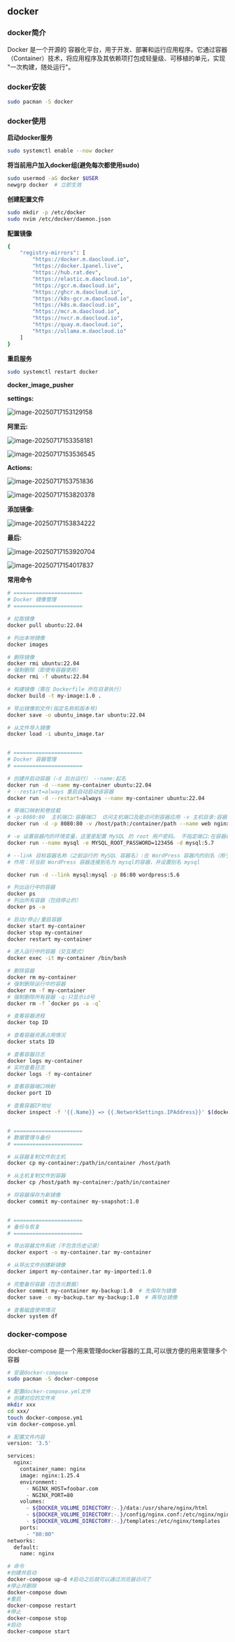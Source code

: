 ## docker



### docker简介

Docker 是一个开源的 ​​容器化平台​​，用于开发、部署和运行应用程序。它通过 ​​容器（Container）​​ 技术，将应用程序及其依赖项打包成轻量级、可移植的单元，实现 ​​"一次构建，随处运行"​​。

### docker安装

```bash
sudo pacman -S docker
```

### docker使用

**启动docker服务**

```bash
sudo systemctl enable --now docker
```

**将当前用户加入docker组(避免每次都使用sudo)**

```bash
sudo usermod -aG docker $USER
newgrp docker  # 立即生效
```

**创建配置文件**

```bash
sudo mkdir -p /etc/docker
sudo nvim /etc/docker/daemon.json
```

**配置镜像**

```bash
{
    "registry-mirrors": [
        "https://docker.m.daocloud.io",
        "https://docker.1panel.live",
        "https://hub.rat.dev",
        "https://elastic.m.daocloud.io",
        "https://gcr.m.daocloud.io",
        "https://ghcr.m.daocloud.io",
        "https://k8s-gcr.m.daocloud.io",
        "https://k8s.m.daocloud.io",
        "https://mcr.m.daocloud.io",
        "https://nvcr.m.daocloud.io",
        "https://quay.m.daocloud.io",
        "https://ollama.m.daocloud.io"
    ]
}
```

**重启服务**

```bash
sudo systemctl restart docker
```

**docker_image_pusher**

**settings:**

![image-20250717153129158](.\assets\image-20250717153129158.png)



**阿里云:**

![image-20250717153358181](.\assets\image-20250717153358181.png)



![image-20250717153536545](.\assets\image-20250717153536545.png)

**Actions:**

![image-20250717153751836](.\assets\image-20250717153751836.png)



![image-20250717153820378](.\assets\image-20250717153820378.png)

**添加镜像:**

![image-20250717153834222](.\assets\image-20250717153834222.png)

**最后:**

![image-20250717153920704](.\assets\image-20250717153920704.png)

![image-20250717154017837](.\assets\image-20250717154017837.png)

**常用命令**

```bash
# ======================
# Docker 镜像管理
# ======================

# 拉取镜像
docker pull ubuntu:22.04

# 列出本地镜像
docker images

# 删除镜像
docker rmi ubuntu:22.04
# 强制删除（即使有容器使用）
docker rmi -f ubuntu:22.04

# 构建镜像（需在 Dockerfile 所在目录执行）
docker build -t my-image:1.0 .

# 导出镜像到文件(指定名称和版本号)
docker save -o ubuntu_image.tar ubuntu:22.04

# 从文件导入镜像
docker load -i ubuntu_image.tar


# ======================
# Docker 容器管理
# ======================

# 创建并启动容器（-d 后台运行） --name:起名
docker run -d --name my-container ubuntu:22.04
# --restart=always 重启自动启动该容器
docker run -d --restart=always --name my-container ubuntu:22.04

# 带端口映射和卷挂载
# -p:8080:80  主机端口:容器端口  访问主机端口及能访问到容器应用 -v 主机目录:容器目录 将主机的目录挂载到容器内
docker run -d -p 8080:80 -v /host/path:/container/path --name web nginx:latest

# -e 设置容器内的环境变量，这里是配置 MySQL 的 root 用户密码。 不指定端口:在容器群内使用,外部主机无法访问
docker run --name mysql -e MYSQL_ROOT_PASSWORD=123456 -d mysql:5.7

# --link 目标容器名称（之前运行的 MySQL 容器名）:在 WordPress 容器内的别名（用于配置文件中）
# 作用：将当前 WordPress 容器连接到名为 mysql的容器，并设置别名 mysql

docker run -d --link mysql:mysql -p 86:80 wordpress:5.6

# 列出运行中的容器
docker ps
# 列出所有容器（包括停止的）
docker ps -a

# 启动/停止/重启容器
docker start my-container
docker stop my-container
docker restart my-container

# 进入运行中的容器（交互模式）
docker exec -it my-container /bin/bash

# 删除容器
docker rm my-container
# 强制删除运行中的容器
docker rm -f my-container
# 强制删除所有容器 -q:只显示id号
docker rm -f `docker ps -a -q`

# 查看容器进程
docker top ID

# 查看容器资源占用情况
docker stats ID

# 查看容器日志
docker logs my-container
# 实时查看日志
docker logs -f my-container

# 查看容器端口映射
docker port ID

# 查看容器IP地址
docker inspect -f '{{.Name}} => {{.NetworkSettings.IPAddress}}' $(docker ps -aq)


# ======================
# 数据管理与备份
# ======================

# 从容器复制文件到主机
docker cp my-container:/path/in/container /host/path

# 从主机复制文件到容器
docker cp /host/path my-container:/path/in/container

# 将容器保存为新镜像
docker commit my-container my-snapshot:1.0


# ======================
# 备份与恢复
# ======================

# 导出容器文件系统（不包含历史记录）
docker export -o my-container.tar my-container

# 从导出文件创建新镜像
docker import my-container.tar my-imported:1.0

# 完整备份容器（包含元数据）
docker commit my-container my-backup:1.0  # 先保存为镜像
docker save -o my-backup.tar my-backup:1.0  # 再导出镜像

# 查看磁盘使用情况
docker system df
```


### docker-compose

docker-compose 是一个用来管理docker容器的工具,可以很方便的用来管理多个容器



```zsh
# 安装docker-compose
sudo pacman -S docker-compose

# 配置docker-compose.yml文件
# 创建对应的文件夹
mkdir xxx
cd xxx/
touch docker-compose.ym1
vim docker-compose.yml

# 配置文件内容
version: '3.5'

services:
  nginx:
    container_name: nginx
    image: nginx:1.25.4
    environment:
      - NGINX_HOST=foobar.com
      - NGINX_PORT=80
    volumes:
      - ${DOCKER_VOLUME_DIRECTORY:-.}/data:/usr/share/nginx/html
      - ${DOCKER_VOLUME_DIRECTORY:-.}/config/nginx.conf:/etc/nginx/nginx.conf
      - ${DOCKER_VOLUME_DIRECTORY:-.}/templates:/etc/nginx/templates
    ports:
      - "80:80"
networks:
  default:
    name: nginx

# 命令
#创建并启动
docker-compose up-d #启动之后就可以通过浏览器访问了
#停止并删除
docker-compose down
#重启
docker-compose restart
#停止
docker-compose stop
#启动
docker-compose start
```

